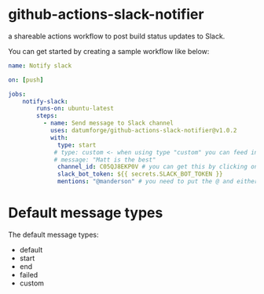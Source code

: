 # github-actions-slack-notifier

a shareable actions workflow to post build status updates to Slack. 

You can get started by creating a sample workflow like below:

```yaml
name: Notify slack

on: [push]

jobs:
    notify-slack:
        runs-on: ubuntu-latest
        steps:
          - name: Send message to Slack channel
            uses: datumforge/github-actions-slack-notifier@v1.0.2
            with:
              type: start
             # type: custom <- when using type "custom" you can feed in your own templates / message using the "message" parameter
             # message: "Matt is the best"
              channel_id: C05QJ8EKP0V # you can get this by clicking on the channel in Slack and under the "about" tab the CHannel ID is listed at the bottom
              slack_bot_token: ${{ secrets.SLACK_BOT_TOKEN }}
              mentions: "@manderson" # you need to put the @ and either group of users in slack or a user handle directly
```

# Default message types

The default message types:

- default
- start
- end
- failed
- custom